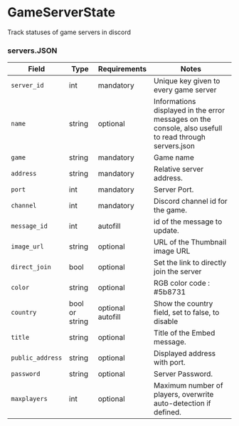 # GameServerState
Track statuses of game servers in discord

### servers.JSON
| Field            | Type             | Requirements        | Notes                                                                                                  |
|------------------|------------------|---------------------|--------------------------------------------------------------------------------------------------------|
| `server_id`      | int              | mandatory           | Unique key given to every game server                                                                  |
| `name`           | string           | optional            | Informations displayed in the error messages on the console, also usefull to read through servers.json |
| `game`           | string           | mandatory           | Game name                                                                                              |
| `address`        | string           | mandatory           | Relative server address.                                                                               |
| `port`           | int              | mandatory           | Server Port.                                                                                           |
| `channel`        | int              | mandatory           | Discord channel id for the game.                                                                       |
| `message_id`     | int              | autofill            | id of the message to update.                                                                           |
| `image_url`      | string           | optional            | URL of the Thumbnail image URL                                                                         |
| `direct_join`    | bool             | optional            | Set the link to directly join the server                                                               |
| `color`          | string           | optional            | RGB color code : #5b8731                                                                               |
| `country`        | bool  or  string | optional   autofill | Show the country field, set to false, to disable                                                       |
| `title`          | string           | optional            | Title of the Embed message.                                                                            |
| `public_address` | string           | optional            | Displayed address with port.                                                                           |
| `password`       | string           | optional            | Server Password.                                                                                       |
| `maxplayers`     | int              | optional            | Maximum number of players, overwrite auto-detection if defined.                                        |